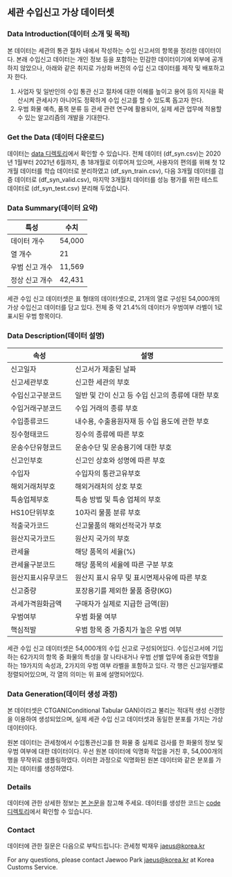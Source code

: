 ﻿## 세관 수입신고 가상 데이터셋

### Data Introduction(데이터 소개 및 목적)
본 데이터는 세관의 통관 절차 내에서 작성하는 수입 신고서의 항목을 정리한 데이터이다.
본래 수입신고 데이터는 개인 정보 등을 포함하는 민감한 데이터이기에 외부에 공개하지 않았으나, 아래와 같은 취지로 가상화 버전의 수입 신고 데이터를 제작 및 배포하고자 한다.
1. 사업자 및 일반인의 수입 통관 신고 절차에 대한 이해를 높이고 용어 등의 지식을 확산시켜 관세사가 아니어도 정확하게 수입 신고를 할 수 있도록 돕고자 한다.
2. 우범 화물 예측, 품목 분류 등 관세 관련 연구에 활용되어, 실제 세관 업무에 적용할 수 있는 알고리즘의 개발을 기대한다.

### Get the Data (데이터 다운로드)
데이터는 [data 디렉토리](./data/)에서 확인할 수 있습니다. 전체 데이터 (df_syn.csv)는 2020년 1월부터 2021년 6월까지, 총 18개월로 이루어져 있으며, 사용자의 편의를 위해 첫 12개월 데이터를 학습 데이터로 분리하였고 (df_syn_train.csv), 다음 3개월 데이터를 검증 데이터로 (df_syn_valid.csv), 마지막 3개월치 데이터를 성능 평가를 위한 테스트 데이터로 (df_syn_test.csv) 분리해 두었습니다. 


### Data Summary(데이터 요약)
|특성|수치|
|----|----|
|데이터 개수|54,000|
|열 개수|21|
|우범 신고 개수|11,569|
|정상 신고 개수|42,431|

세관 수입 신고 데이터셋은 표 형태의 데이터셋으로, 21개의 열로 구성된 54,000개의 가상 수입신고 데이터를 담고 있다. 전체 중 약 21.4%의 데이터가 우범여부 라벨이 1로 표시된 우범 항목이다.

### Data Description(데이터 설명)
|속성|설명|
|---|---|
|신고일자|신고서가 제출된 날짜|
|신고세관부호|신고한 세관의 부호|
|수입신고구분코드|일반 및 간이 신고 등 수입 신고의 종류에 대한 부호|
|수입거래구분코드|수입 거래의 종류 부호|
|수입종류코드|내수용, 수출용원자재 등 수입 용도에 관한 부호|
|징수형태코드|징수의 종류에 따른 부호|  
|운송수단유형코드|운송수단 및 운송용기에 대한 부호|
|신고인부호|신고인 상호와 성명에 따른 부호|
|수입자|수입자의 통관고유부호|
|해외거래처부호|해외거래처의 상호 부호|
|특송업체부호|특송 방법 및 특송 업체의 부호|
|HS10단위부호|10자리 물품 분류 부호|
|적출국가코드|신고물품의 해외선적국가 부호|
|원산지국가코드|원산지 국가의 부호|
|관세율|해당 품목의 세율(%)|
|관세율구분코드|해당 품목의 세율에 따른 구분 부호|
|원산지표시유무코드|원산지 표시 유무 및 표시면제사유에 따른 부호|
|신고중량|포장용기를 제외한 물품 중량(KG)|
|과세가격원화금액|구매자가 실제로 지급한 금액(원)|
|우범여부|우범 화물 여부|
|핵심적발|우범 항목 중 가중치가 높은 우범 여부|

<!-- Customs declaration dataset contains 54000 customs declaration. Each row has 22 columns, each indicating important attributes that can  -->
세관 수입 신고 데이터셋은 54,000개의 수입 신고로 구성되어있다. 수입신고서에 기입하는 62가지의 항목 중 화물의 특성을 잘 나타내거나 우범 선별 업무에 중요한 역할을 하는 19가지의 속성과, 2가지의 우범 여부 라벨을 포함하고 있다. 각 행은 신고일자별로 정렬되어있으며, 각 열의 의미는 위 표에 설명되어있다. 

### Data Generation(데이터 생성 과정)
본 데이터셋은 CTGAN(Conditional Tabular GAN)이라고 불리는 적대적 생성 신경망을 이용하여 생성되었으며, 실제 세관 수입 신고 데이터셋과 동일한 분포를 가지는 가상 데이터이다.

원본 데이터는 관세청에서 수입통관신고를 한 화물 중 실제로 검사를 한 화물의 정보 및 우범 여부에 대한 데이터이다. 우선 원본 데이터에 익명화 작업을 거친 후, 54,000개의 행을 무작위로 샘플링하였다. 이러한 과정으로 익명화된 원본 데이터와 같은 분포를 가지는 데이터를 생성하였다.
<!-- 관세당국 인력의 한계 때문에 일부 화물만 검사할 수 밖에 없다. 이때, 경험적 규칙 기반으로 의심스러운 화물을 우선적으로 검사하게 된다. -->

### Details

데이터에 관한 상세한 정보는 [본 논문](./paper.pdf)을 참고해 주세요. 데이터를 생성한 코드는 [code 디렉토리](./code/)에서 확인할 수 있습니다. 


### Contact

데이터에 관한 질문은 다음으로 부탁드립니다: 관세청 박재우 <jaeus@korea.kr>

For any questions, please contact Jaewoo Park <jaeus@korea.kr> at Korea Customs Service.
